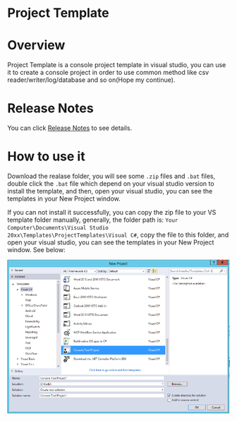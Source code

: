 # Project Template

# Overview
Project Template is a console project template in visual studio, you can use it to create a console project in order to use common method like csv reader/writer/log/database and so on(Hope my continue).

# Release Notes
You can click [Release Notes](https://github.com/wen4437/ProjectTemplate/releases) to see details.

# How to use it
Download the realase folder, you will see some `.zip` files and `.bat` files, double click the `.bat` file which depend on your visual studio version to install the template, and then, open your visual studio, you can see the templates in your New Project window.

If you can not install it successfully, you can copy the zip file to your VS template folder manually, generally, the folder path is: `Your Computer\Documents\Visual Studio 20xx\Templates\ProjectTemplates\Visual C#`, copy the file to this folder, and open your visual studio, you can see the templates in your New Project window. See below:

![Alt text](Documents/Images/NewProject.png)
